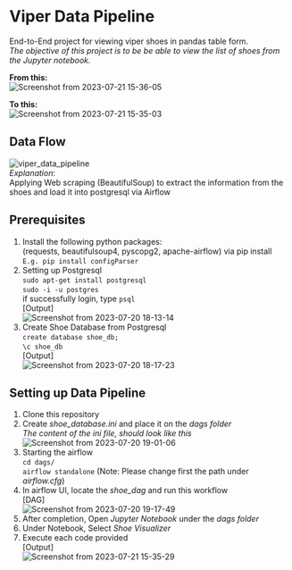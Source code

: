 # Viper Data Pipeline
End-to-End project for viewing viper shoes in pandas table form. </br>
<i>The objective of this project is to be be able to view the list of shoes from the Jupyter notebook.</i> <br>

<b>From this:</b> </br>
![Screenshot from 2023-07-21 15-36-05](https://github.com/gavincanete/viper-data-pipeline/assets/33832344/226e3ec3-cf6b-431a-a353-729c64125e1a)

<b>To this:</b> </br>
![Screenshot from 2023-07-21 15-35-03](https://github.com/gavincanete/viper-data-pipeline/assets/33832344/cfa07a23-9087-4cb4-bdbc-a291f33391f2)


## Data Flow
![viper_data_pipeline](https://github.com/gavincanete/viper-data-pipeline/assets/33832344/369fade7-c978-4607-8763-44ef7cd1571c) </br>
<i>Explanation</i>: </br>
Applying Web scraping (BeautifulSoup) to extract the information from the shoes and load it into postgresql via Airflow

## Prerequisites
1) Install the following python packages: </br>
   (requests, beautifulsoup4, pyscopg2, apache-airflow) via pip install <package name> </br>
   ```E.g. pip install configParser```
2) Setting up Postgresql </br>
   ```sudo apt-get install postgresql``` </br>
   ```sudo -i -u postgres``` </br>
   if successfully login, type ```psql``` </br>
   [Output] </br>
   ![Screenshot from 2023-07-20 18-13-14](https://github.com/gavincanete/viper-data-pipeline/assets/33832344/0e43bbe3-a49e-4966-b51e-e5be3246dcbf) </br>
3) Create Shoe Database from Postgresql </br>
   ```create database shoe_db;``` </br>
   ```\c shoe_db``` </br>
    [Output] </br>
    ![Screenshot from 2023-07-20 18-17-23](https://github.com/gavincanete/viper-data-pipeline/assets/33832344/7e734b25-2906-4b3c-9f75-e1134bed819c)

## Setting up Data Pipeline
1) Clone this repository
2) Create <i>shoe_database.ini</i> and place it on the <i>dags folder</i> </br>
   <i>The content of the ini file, should look like this</i></br>
   ![Screenshot from 2023-07-20 19-01-06](https://github.com/gavincanete/viper-data-pipeline/assets/33832344/d1be1dd9-f3c4-4de8-bb58-99185a8ad6a9)
3) Starting the airflow</br>
   ```cd dags/``` </br>
   ```airflow standalone``` (Note: Please change first the path under <i>airflow.cfg</i>)
4) In airflow UI, locate the <i>shoe_dag</i> and run this workflow </br>
   [DAG] </br>
   ![Screenshot from 2023-07-20 19-17-49](https://github.com/gavincanete/viper-data-pipeline/assets/33832344/d06b03d0-4bb5-496c-9f40-1d4b14f94a09)
5) After completion, Open <i>Jupyter Notebook</i> under the <i>dags folder</i>
6) Under Notebook, Select <i>Shoe Visualizer</i>
7) Execute each code provided </br>
   [Output] </br>
   ![Screenshot from 2023-07-21 15-35-29](https://github.com/gavincanete/viper-data-pipeline/assets/33832344/f055e98e-b79b-42e7-9a6c-3e82c8c30df7)



   




